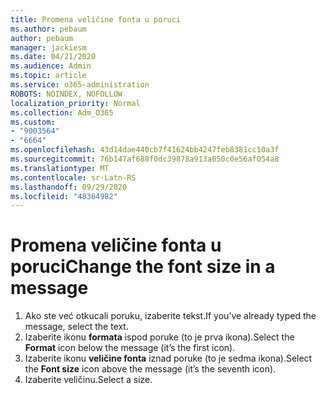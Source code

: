 ```yaml
---
title: Promena veličine fonta u poruci
ms.author: pebaum
author: pebaum
manager: jackiesm
ms.date: 04/21/2020
ms.audience: Admin
ms.topic: article
ms.service: o365-administration
ROBOTS: NOINDEX, NOFOLLOW
localization_priority: Normal
ms.collection: Adm_O365
ms.custom:
- "9003564"
- "6664"
ms.openlocfilehash: 43d14dae440cb7f41624bb4247feb8381cc10a3f
ms.sourcegitcommit: 76b147af688f0dc39878a913a050c0e56af054a8
ms.translationtype: MT
ms.contentlocale: sr-Latn-RS
ms.lasthandoff: 09/29/2020
ms.locfileid: "48364982"
---
```

# <a name="change-the-font-size-in-a-message"></a><span data-ttu-id="bc444-102">Promena veličine fonta u poruci</span><span class="sxs-lookup"><span data-stu-id="bc444-102">Change the font size in a message</span></span>

1. <span data-ttu-id="bc444-103">Ako ste već otkucali poruku, izaberite tekst.</span><span class="sxs-lookup"><span data-stu-id="bc444-103">If you’ve already typed the message, select the text.</span></span>
2. <span data-ttu-id="bc444-104">Izaberite ikonu  **formata** ispod poruke (to je prva ikona).</span><span class="sxs-lookup"><span data-stu-id="bc444-104">Select the  **Format** icon below the message (it’s the first icon).</span></span>
3. <span data-ttu-id="bc444-105">Izaberite ikonu  **veličine fonta**  iznad poruke (to je sedma ikona).</span><span class="sxs-lookup"><span data-stu-id="bc444-105">Select the  **Font size**  icon above the message (it’s the seventh icon).</span></span>
4. <span data-ttu-id="bc444-106">Izaberite veličinu.</span><span class="sxs-lookup"><span data-stu-id="bc444-106">Select a size.</span></span>
